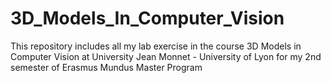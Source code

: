 # 3D_Models_In_Computer_Vision
This repository includes all my lab exercise in the course 3D Models in Computer Vision at University Jean Monnet - University of Lyon for my 2nd semester of Erasmus Mundus Master Program
